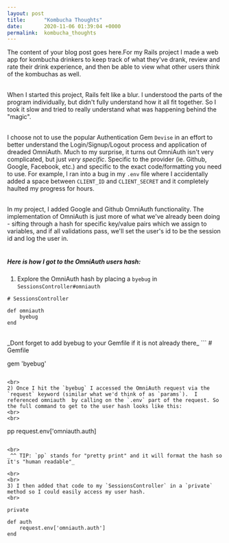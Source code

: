 ```yaml
---
layout: post
title:      "Kombucha Thoughts"
date:       2020-11-06 01:39:04 +0000
permalink:  kombucha_thoughts
---
```



The content of your blog post goes here.For my Rails project I made a web app for kombucha drinkers to keep track of what they've drank, review and rate their drink experience, and then be able to view what other users think of the kombuchas as well.
<br>
<br>


When I started this project, Rails felt like a blur. I understood the parts of the program individually, but didn't fully understand how it all fit together. So I took it slow and tried to really understand what was happening behind the "magic".  
<br>

I choose not to use the popular Authentication Gem `Devise` in an effort to better understand the Login/Signup/Logout process and application of dreaded OmniAuth.  Much to my surprise, it turns out OmniAuth isn't very complicated, but just _very specific_. Specific to the provider (ie. Github, Google, Facebook, etc.) and specific to the exact code/formatting you need to use. For example, I ran into a bug in my `.env` file where I accidentally added a space between `CLIENT_ID` and `CLIENT_SECRET` and it completely haulted my progress for hours. 
<br>
<br>

In my project, I added Google and Github OmniAuth functionality. The implementation of OmniAuth is just more of what we've already been doing - sifting through a hash for specific key/value pairs which we assign to variables, and if all validations pass, we'll set the user's id to be the session id and log the user in. 
<br>
<br>

##### Here is how I got to the OmniAuth users hash:

1)  Explore the OmniAuth hash by placing a `byebug` in `SessionsController#omniauth`

```
# SessionsController 

def omniauth
    byebug
end 
```
<br>
_Dont forget to add byebug to your Gemfile if it is not already there_
```
# Gemfile 

gem 'byebug'

```

<br>
2) Once I hit the `byebug` I accessed the OmniAuth request via the `request` keyword (similar what we'd think of as `params`).  I referenced omniauth  by calling on the `.env` part of the request. So the full command to get to the user hash looks like this:
<br>
<br>

```
pp request.env['omniauth.auth]

```

<br>
_^^ TIP: `pp` stands for "pretty print" and it will format the hash so it's "human readable"_

<br>
<br>
3) I then added that code to my `SessionsController` in a `private` method so I could easily access my user hash. 
<br>

```
    private 

    def auth
        request.env['omniauth.auth']
    end
```




